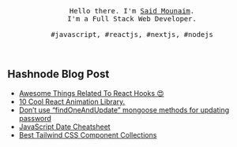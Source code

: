 <p align="center">
  <br>
  <br>
  <br>
  <samp>Hello there. I'm <a href="https://twitter.com/said_mounaim" target="_blank">Said Mounaim</a>.<br> I'm a Full Stack Web Developer.<br><br>#javascript, #reactjs, #nextjs, #nodejs</samp>
  <br>
</p>
<br/>

## Hashnode Blog Post
<!-- HASHNODE:START -->
- [Awesome Things Related To React Hooks 😍](https://saidmounaim.hashnode.dev/awesome-things-related-to-react-hooks)
- [10 Cool React Animation Library.](https://saidmounaim.hashnode.dev/10-cool-react-animation-library)
- [Don’t use  “findOneAndUpdate” mongoose methods for updating password](https://saidmounaim.hashnode.dev/dont-use-findoneandupdate-mongoose-methods-for-updating-password)
- [JavaScript Date Cheatsheet](https://saidmounaim.hashnode.dev/javascript-date-cheatsheet)
- [Best Tailwind CSS Component Collections](https://saidmounaim.hashnode.dev/best-tailwind-css-component-collections)
<!-- HASHNODE:END -->

<br/>
